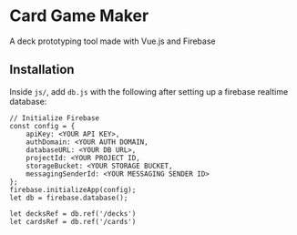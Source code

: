 # Card Game Maker

A deck prototyping tool made with Vue.js and Firebase

## Installation

Inside `js/`, add `db.js` with the following after setting up a firebase realtime database:

```
// Initialize Firebase
const config = {
    apiKey: <YOUR API KEY>,
    authDomain: <YOUR AUTH DOMAIN,
    databaseURL: <YOUR DB URL>,
    projectId: <YOUR PROJECT ID,
    storageBucket: <YOUR STORAGE BUCKET,
    messagingSenderId: <YOUR MESSAGING SENDER ID>
};
firebase.initializeApp(config);
let db = firebase.database();

let decksRef = db.ref('/decks')
let cardsRef = db.ref('/cards')
```